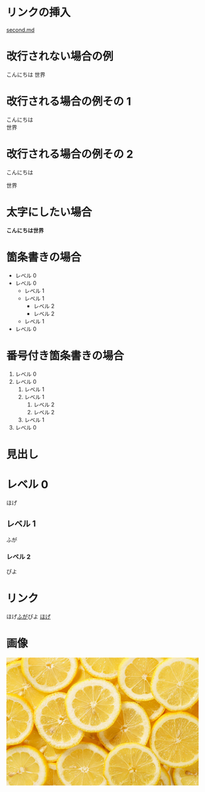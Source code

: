 # リンクの挿入

[second.md](second.md)

# 改行されない場合の例

こんにちは
世界

# 改行される場合の例その 1

こんにちは  
世界

# 改行される場合の例その 2

こんにちは

世界

# 太字にしたい場合

**こんにちは世界**

# 箇条書きの場合

- レベル 0
- レベル 0
  - レベル 1
  - レベル 1
    - レベル 2
    - レベル 2
  - レベル 1
- レベル 0

# 番号付き箇条書きの場合

1. レベル 0
1. レベル 0
   1. レベル 1
   1. レベル 1
      1. レベル 2
      1. レベル 2
   1. レベル 1
1. レベル 0

# 見出し

# レベル 0

ほげ

## レベル 1

ふが

### レベル 2

ぴよ

# リンク

ほげ[ふが](https://github.com/)ぴよ
[ほげ](./fuga/hoge.md)

# 画像

![ほげ](./カットレモン.jpg)
